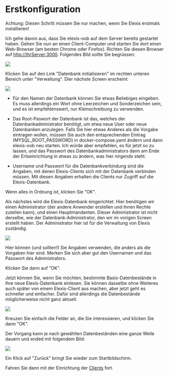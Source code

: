 # Erstkonfiguration

Achtung: Diesen Schritt müssen Sie nur machen, wenn Sie Elexis erstmals installieren!

Ich gehe davon aus, dass Sie elexis-oob auf dem Server bereits gestartet haben. Gehen Sie nun an einen Client-Computer und starten Sie dort einen Web-Browser (am besten Chrome oder Firefox). Richten Sie diesen Browser auf <http://IhrServer:3000>. Folgendes Bild sollte Sie begrüssen:

![](/images/oobdoc_01.png)

Klicken Sie auf den Link "Datenbank initialisieren" im rechten unteren Bereich unter "Verwaltung". Dier nächste Screen erscheint:

![](/images/oobdoc_02.png)

* Für den Namen der Datenbank können Sie etwas Beliebiges eingeben. Es muss allerdings ein Wort ohne Leerzeichen und Sonderzeichen sein, und es ist empfehlenswert, nur Kleinschreibung zu verwenden.

* Das Root-Paswort der Datenbank ist das, welches der Datenbankadministrator benötigt, um etwa neue User oder neue Datenbanken anzulegen. Falls Sie hier etwas Anderes als die Vorgabe eintragen wollen, müssen Sie auch den entsprechenden Eintrag (MYSQL_ROOT_PASSWORD) in docker-compose.yaml ändern und dann elexis-oob neu starten. Ich würde aber empfehlen, es für jetzt so zu lassen, und das Passwort des Datenbankadministrators dann am Ende der Ertseinrichtung in etwas zu ändern, was hier nirgends steht.

* Username und Passwort für die Datenbankverbindung sind die Angaben, mit denen Elexis-Clients sich mit der Datenbank verbinden müssen. Mit diesen Angaben erhalten die Clients nur Zugriff auf die Elexis-Datenbank.

Wenn alles in Ordnung ist, klicken Sie "OK".

Als nächstes wird die Elexis-Datenbank eingerichtet. Hier benötigen wir einen Administrator (der andere Anwender erstellen und ihnen Rechte zuteilen kann), und einen Hauptmandanten. Dieser Administrator ist nicht derselbe, wie der Datenbank-Administrator, den wir im vorigen Screen erstellt haben. Der Administrator hier ist für die Verwaltung von Elexis zuständig.

![](/images/oobdoc_03.png)

Hier können (und sollten!) Sie Angaben verwenden, die anders als die Vorgaben hier sind. Merken Sie sich aber gut den Usernamen und das Passwort des Administrators.

Klicken Sie dann auf "OK".

Jetzt können Sie, wenn Sie möchten, bestimmte Basis-Datenbestände in Ihre neue Elexis-Datenbank einlesen. Sie können dasselbe ohne Weiteres auch später von einem Elexis-Client aus machen, aber jetzt geht es schneller und einfacher. Dafür sind allerdings die Datenbestände möglicherweise nicht ganz aktuell.

![](/images/oobdoc_04.png)

Kreuzen Sie einfach die Felder an, die Sie interessieren, und klicken Sie dann "OK".

Der Vorgang kann je nach gewählten Datenbeständen eine ganze Weile dauern und ended mit folgendem Bild:

![](/images/oobdoc_05.jpg)

Ein Klick auf "Zurück" bringt Sie wieder zum Startbildschirm.

Fahren Sie dann mit der Einrichtung der [Clients](clients.md) fort.
